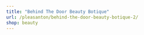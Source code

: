 ```yaml
---
title: "Behind The Door Beauty Botique"
url: /pleasanton/behind-the-door-beauty-botique-2/
shop: beauty
---
```

